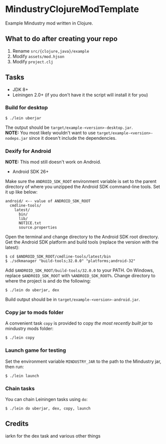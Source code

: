 # MindustryClojureModTemplate

Example Mindustry mod written in Clojure.

## What to do after creating your repo

1. Rename `src/{clojure,java}/example`
2. Modify `assets/mod.hjson`
3. Modify `project.clj`

## Tasks

- JDK 8+
- Leiningen 2.0+ (if you don't have it the script will install it for you)

### Build for desktop

    $ ./lein uberjar

The output should be `target/example-<version>-desktop.jar`.\
**NOTE:** You most likely wouldn't want to use
`target/example-<version>-nodeps.jar` since it doesn't include the
dependencies.

### Dexify for Android

**NOTE:** This mod still doesn't work on Android.

- Android SDK 26+

Make sure the `ANDROID_SDK_ROOT` environment variable is set to the parent
directory of where you unzipped the Android SDK command-line tools. Set it up
like below:

    android/ <-- value of ANDROID_SDK_ROOT
      cmdline-tools/
        latest/
          bin/
          lib/
          NOTICE.txt
          source.properties

Open the terminal and change directory to the Android SDK root directory. Get
the Android SDK platform and build tools (replace the version with the latest):

    $ cd $ANDROID_SDK_ROOT/cmdline-tools/latest/bin
    $ ./sdkmanager "build-tools;32.0.0" "platforms;android-32"

Add `$ANDROID_SDK_ROOT/build-tools/32.0.0` to your PATH. On Windows, replace
`$ANDROID_SDK_ROOT` with `%ANDROID_SDK_ROOT%`. Change directory to where the
project is and do the following:

    $ ./lein do uberjar, dex

Build output should be in `target/example-<version>-android.jar`.

### Copy jar to mods folder

A convenient task `copy` is provided to copy *the most recently built jar* to
mindustry mods folder:

    $ ./lein copy

### Launch game for testing

Set the environment variable `MINDUSTRY_JAR` to the path to the Mindustry jar,
then run:

    $ ./lein launch

### Chain tasks

You can chain Leiningen tasks using `do`:

    $ ./lein do uberjar, dex, copy, launch

## Credits

iarkn for the dex task and various other things